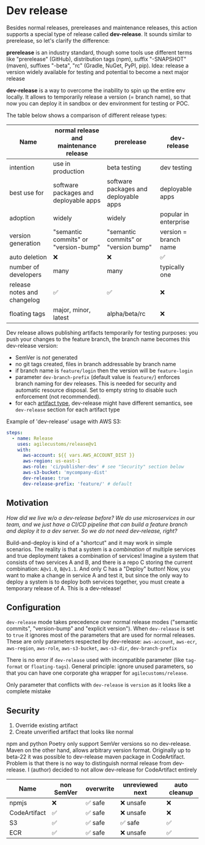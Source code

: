 # Dev release

Besides normal releases, prereleases and maintenance releases, this action supports a special type of release called **dev-release**.
It sounds similar to prerelease, so let's clarify the difference:

**prerelease** is an industry standard, though some tools use different terms
like "prerelease" (GitHub), distribution tags (npm), suffix "-SNAPSHOT" (maven), suffixes "-beta", "rc" (Gradle, NuGet, PyPI, pip).
Idea: release a version widely available for testing and potential to become a next major release

**dev-release** is a way to overcome the inability to spin up the entire env locally.
It allows to temporarily release a version (= branch name), so that now you can deploy it in sandbox or dev environment for testing or POC.

The table below shows a comparison of different release types:

| Name                        | normal release and maintenance release | prerelease                            | dev-release           |
|-----------------------------|----------------------------------------|---------------------------------------|-----------------------|
| intention                   | use in production                      | beta testing                          | dev testing           |
| best use for                | software packages and deployable apps  | software packages and deployable apps | deployable apps       |
| adoption                    | widely                                 | widely                                | popular in enterprise |
| version generation          | "semantic commits" or "version-bump"   | "semantic commits" or "version bump"  | version = branch name |
| auto deletion               | ❌️                                     | ❌️                                    | ✅                     |
| number of developers        | many                                   | many                                  | typically one         |
| release notes and changelog | ✅                                      | ✅                                     | ❌️                    |
| floating tags               | major, minor, latest                   | alpha/beta/rc                         | ❌️                    |


Dev release allows publishing artifacts temporarily for testing purposes:
you push your changes to the feature branch, the branch name becomes this dev-release version:
- SemVer is _not_ generated
- no git tags created, files in branch addressable by branch name
- if branch name is `feature/login` then the version will be `feature-login`
- parameter `dev-branch-prefix` (default value is `feature/`) enforces branch naming for dev releases.
  This is needed for security and automatic resource disposal. Set to empty string to disable such enforcement (not recommended).
- for each [artifact type](./../artifact-types/index.md), dev-release might have different semantics, see `dev-release` section for each artifact type

Example of 'dev-release' usage with AWS S3:
```yaml
steps:
  - name: Release
    uses: agilecustoms/release@v1
    with:
      aws-account: ${{ vars.AWS_ACCOUNT_DIST }}
      aws-region: us-east-1
      aws-role: 'ci/publisher-dev' # see "Security" section below
      aws-s3-bucket: 'mycompany-dist'
      dev-release: true
      dev-release-prefix: 'feature/' # default
```

## Motivation

_How did we live w/o a dev-release before?
We do use microservices in our team, and we just have a CI/CD pipeline that can build a feature branch and deploy it to a dev server.
So we do not need dev-release, right?_

Build-and-deploy is kind of a "shortcut" and it may work in simple scenarios.
The reality is that a system is a _combination_ of multiple services and true deployment takes a combination of services!
Imagine a system that consists of two services A and B, and there is a repo C storing the current combination: `A@v1.0`, `B@v1.1`.
And only C has a "Deploy" button!
Now, you want to make a change in service A and test it, but since the only way to deploy a system is to deploy both services together,
you must create a temporary release of A. This is a dev-release!

## Configuration
 
`dev-release` mode takes precedence over normal release modes ("semantic commits", "version-bump" and "explicit version").
When `dev-release` is set to `true` it ignores most of the parameters that are used for normal releases.
These are only parameters respected by dev-release:
`aws-account`, `aws-ecr`, `aws-region`, `aws-role`, `aws-s3-bucket`, `aws-s3-dir`, `dev-branch-prefix`

There is no error if `dev-release` used with incompatible parameter (like `tag-format` or `floating-tags`).
General principle: ignore unused parameters, so that you can have one corporate gha wrapper for `agilecustoms/release`.

Only parameter that conflicts with `dev-release` is `version` as it looks like a complete mistake

## Security

1. Override existing artifact
2. Create unverified artifact that looks like normal

npm and python Poetry only support SemVer versions so no dev-release.
Maven on the other hand, allows arbitrary version format.
Originally up to beta-22 it was possible to dev-release maven package in CodeArtifact.
Problem is that there is no way to distinguish normal release from dev-release.
I (author) decided to not allow dev-release for CodeArtifact entirely

| Name         | non SemVer | overwrite | unreviewed next | auto cleanup |
|--------------|------------|-----------|-----------------|--------------|
| npmjs        | ❌️         | ✅ safe    | ❌️ unsafe       | ❌️           |
| CodeArtifact | ✅          | ✅ safe    | ❌️ unsafe       | ❌️           |
| S3           | ✅          | ✅ safe    | ✅ safe          | ✅            |
| ECR          | ✅          | ✅ safe    | ❌️ unsafe       | ✅            |

